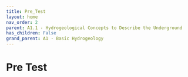 ```yaml
---
title: Pre_Test
layout: home
nav_order: 2
parent: A1.1 - Hydrogeological Concepts to Describe the Underground
has_children: False
grand_parent: A1 - Basic Hydrogeology
---
```


<script
  src="https://cdn.mathjax.org/mathjax/latest/MathJax.js?config=TeX-AMS-MML_HTMLorMML"
  type="text/javascript">
</script>
# Pre Test


> ## 
